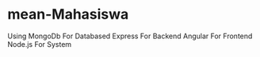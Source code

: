 # mean-Mahasiswa 
Using MongoDb For Databased
Express For Backend
Angular For Frontend
Node.js For System